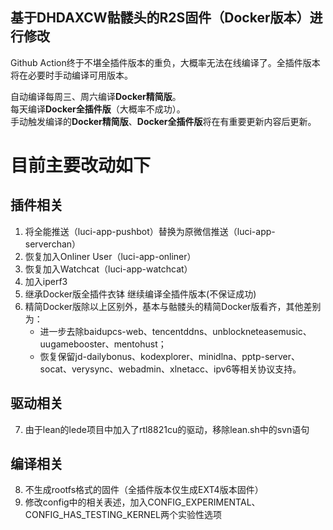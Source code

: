 ## 基于DHDAXCW骷髅头的R2S固件（Docker版本）进行修改

Github Action终于不堪全插件版本的重负，大概率无法在线编译了。全插件版本将在必要时手动编译可用版本。

自动编译每周三、周六编译**Docker精简版**。<br>
每天编译**Docker全插件版**（大概率不成功）。<br>
手动触发编译的**Docker精简版**、**Docker全插件版**将在有重要更新内容后更新。

# 目前主要改动如下

## 插件相关

1. 将全能推送（luci-app-pushbot）替换为原微信推送（luci-app-serverchan）
2. 恢复加入Onliner User（luci-app-onliner）
3. 恢复加入Watchcat（luci-app-watchcat）
4. 加入iperf3
5. 继承Docker版全插件衣钵 继续编译全插件版本(不保证成功)
6. 精简Docker版除以上区别外，基本与骷髅头的精简Docker版看齐，其他差别为：
    + 进一步去除baidupcs-web、tencentddns、unblockneteasemusic、uugamebooster、mentohust；
    + 恢复保留jd-dailybonus、kodexplorer、minidlna、pptp-server、socat、verysync、webadmin、xlnetacc、ipv6等相关协议支持。

## 驱动相关

7. 由于lean的lede项目中加入了rtl8821cu的驱动，移除lean.sh中的svn语句

## 编译相关

8. 不生成rootfs格式的固件（全插件版本仅生成EXT4版本固件）
9. 修改config中的相关表述，加入CONFIG_EXPERIMENTAL、CONFIG_HAS_TESTING_KERNEL两个实验性选项
